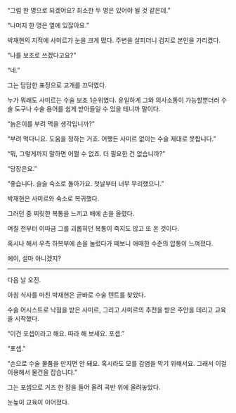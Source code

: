 “그럼 한 명으로 되겠어요? 최소한 두 명은 있어야 될 것 같은데.”

“나머지 한 명은 옆에 있잖아요.”

박재현의 지적에 사미르가 눈을 크게 떴다. 주변을 살피더니 검지로 본인을 가리켰다.

“나를 보조로 쓰겠다고요?”

“네.”

그는 담담한 표정으로 고개를 끄덕였다.

누가 뭐래도 사미르는 수술 보조 1순위였다. 유일하게 그와 의사소통이 가능할뿐더러 수술 도구나 수술 용어를 쉽게 받아들일 수 있을 테니까 말이다.

“늙은이를 부려 먹을 생각입니까?”

“부려 먹다니요. 도움을 청하는 거죠. 어쨌든 사미르 없이는 수술 제대로 못합니다.”

“뭐, 그렇게까지 말하면 어쩔 수 없죠. 더 필요한 건 없습니까?”

“당장은요.”

“좋습니다. 슬슬 숙소로 돌아가요. 첫날부터 너무 무리했으니.”

박재현은 사미르와 숙소로 복귀했다.

그러던 중 찌릿한 복통을 느끼고 배에 손을 올렸다.

며칠 전부터 이따금 그를 괴롭히던 복통이 죽지도 않고 또 온 것이다.

혹시나 해서 우측 하복부에 손을 눌렀다가 떼보니 애매한 수준의 압통이 느껴졌다.

에이, 설마 아니겠지?

* * *

다음 날 오전.

아침 식사를 마친 박재현은 곧바로 수술 텐트를 찾았다.

수술 어시스트로 낙점을 받은 사미르, 그리고 사미르의 추천을 받은 주안을 데리고 교육을 시작했다.

“이건 포셉이라고 해요. 따라 해 보세요. 포셉.”

“포셉.”

“손으로 수술 물품을 만지면 안 돼요. 혹시라도 모를 감염을 막기 위해서요. 그래서 이걸 이용해서 물건을 잡습니다.”

그는 포셉으로 거즈 한 장을 들어 올려 곡반 위에 올려놓았다.

눈높이 교육이 이어졌다.